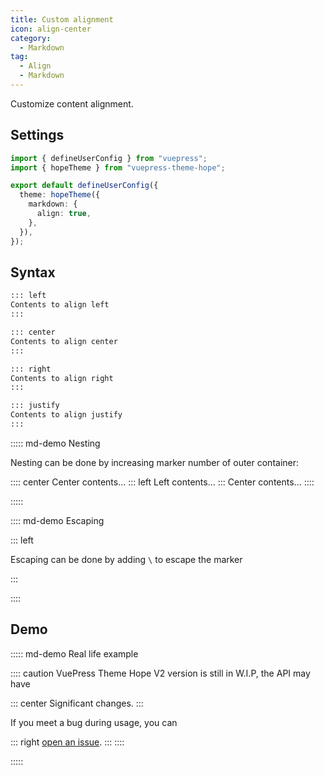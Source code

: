 ```yaml
---
title: Custom alignment
icon: align-center
category:
  - Markdown
tag:
  - Align
  - Markdown
---
```


Customize content alignment.

<!-- more -->

## Settings

```ts {7} title=".vuepress/config.ts"
import { defineUserConfig } from "vuepress";
import { hopeTheme } from "vuepress-theme-hope";

export default defineUserConfig({
  theme: hopeTheme({
    markdown: {
      align: true,
    },
  }),
});
```

## Syntax

```md
::: left
Contents to align left
:::

::: center
Contents to align center
:::

::: right
Contents to align right
:::

::: justify
Contents to align justify
:::
```

::::: md-demo Nesting

Nesting can be done by increasing marker number of outer container:

:::: center
Center contents...
::: left
Left contents...
:::
Center contents...
::::

:::::

:::: md-demo Escaping

\::: left

Escaping can be done by adding `\` to escape the marker

:::

::::

## Demo

::::: md-demo Real life example

:::: caution
VuePress Theme Hope V2 version is still in W.I.P, the API may have

::: center
Significant changes.
:::

If you meet a bug during usage, you can

::: right
[open an issue](https://github.com/vuepress-theme-hope/vuepress-theme-hope/issues).
:::
::::

:::::
